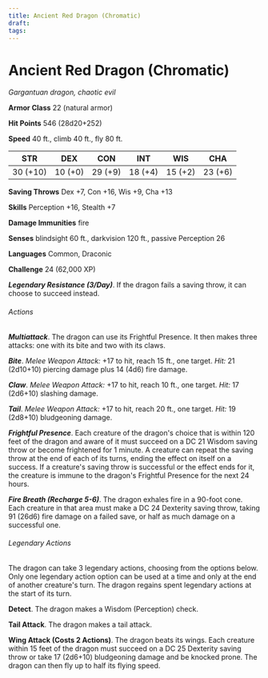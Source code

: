 ```yaml
---
title: Ancient Red Dragon (Chromatic)
draft: 
tags:
---
```


# Ancient Red Dragon (Chromatic)

*Gargantuan dragon, chaotic evil*

**Armor Class** 22 (natural armor)

**Hit Points** 546 (28d20+252)

**Speed** 40 ft., climb 40 ft., fly 80 ft.

| STR      | DEX     | CON     | INT     | WIS     | CHA     |
|----------|---------|---------|---------|---------|---------|
| 30 (+10) | 10 (+0) | 29 (+9) | 18 (+4) | 15 (+2) | 23 (+6) |

**Saving Throws** Dex +7, Con +16, Wis +9, Cha +13

**Skills** Perception +16, Stealth +7

**Damage Immunities** fire

**Senses** blindsight 60 ft., darkvision 120 ft., passive Perception 26

**Languages** Common, Draconic

**Challenge** 24 (62,000 XP)

***Legendary Resistance (3/Day)***. If the dragon fails a saving throw, it can choose to succeed instead.

###### Actions

***Multiattack***. The dragon can use its Frightful Presence. It then makes three attacks: one with its bite and two with its claws.

***Bite***. *Melee Weapon Attack:* +17 to hit, reach 15 ft., one target. *Hit:* 21 (2d10+10) piercing damage plus 14 (4d6) fire damage.

***Claw***. *Melee Weapon Attack:* +17 to hit, reach 10 ft., one target. *Hit:* 17 (2d6+10) slashing damage.

***Tail***. *Melee Weapon Attack:* +17 to hit, reach 20 ft., one target. *Hit:* 19 (2d8+10) bludgeoning damage.

***Frightful Presence***. Each creature of the dragon's choice that is within 120 feet of the dragon and aware of it must succeed on a DC 21 Wisdom saving throw or become frightened for 1 minute. A creature can repeat the saving throw at the end of each of its turns, ending the effect on itself on a success. If a creature's saving throw is successful or the effect ends for it, the creature is immune to the dragon's Frightful Presence for the next 24 hours.

***Fire Breath (Recharge 5-6)***. The dragon exhales fire in a 90-foot cone. Each creature in that area must make a DC 24 Dexterity saving throw, taking 91 (26d6) fire damage on a failed save, or half as much damage on a successful one.

###### Legendary Actions

The dragon can take 3 legendary actions, choosing from the options below. Only one legendary action option can be used at a time and only at the end of another creature's turn. The dragon regains spent legendary actions at the start of its turn.

**Detect**. The dragon makes a Wisdom (Perception) check.

**Tail Attack**. The dragon makes a tail attack.

**Wing Attack (Costs 2 Actions)**. The dragon beats its wings. Each creature within 15 feet of the dragon must succeed on a DC 25 Dexterity saving throw or take 17 (2d6+10) bludgeoning damage and be knocked prone. The dragon can then fly up to half its flying speed.